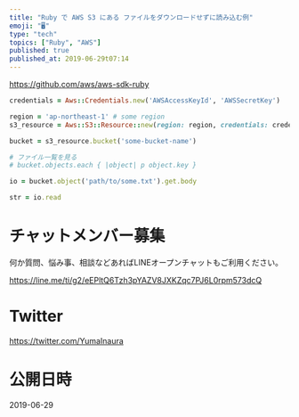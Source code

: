 ```yaml
---
title: "Ruby で AWS S3 にある ファイルをダウンロードせずに読み込む例"
emoji: "🖥"
type: "tech"
topics: ["Ruby", "AWS"]
published: true
published_at: 2019-06-29t07:14
---
```


https://github.com/aws/aws-sdk-ruby

```rb
credentials = Aws::Credentials.new('AWSAccessKeyId', 'AWSSecretKey')

region = 'ap-northeast-1' # some region
s3_resource = Aws::S3::Resource::new(region: region, credentials: credentials)

bucket = s3_resource.bucket('some-bucket-name')

# ファイル一覧を見る
# bucket.objects.each { |object| p object.key }

io = bucket.object('path/to/some.txt').get.body

str = io.read
```








<!-- Update From Qiita API -->

# チャットメンバー募集


何か質問、悩み事、相談などあればLINEオープンチャットもご利用ください。

https://line.me/ti/g2/eEPltQ6Tzh3pYAZV8JXKZqc7PJ6L0rpm573dcQ





# Twitter


https://twitter.com/YumaInaura


<!-- Update From Qiita API -->



# 公開日時

2019-06-29
